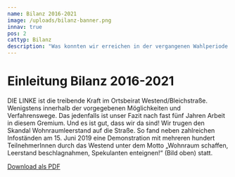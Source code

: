 ```yaml
---
name: Bilanz 2016-2021
image: /uploads/bilanz-banner.png
innav: true
pos: 2
cattyp: Bilanz
description: "Was konnten wir erreichen in der vergangenen Wahlperiode 2016-2021."
---
```

# Einleitung Bilanz 2016-2021

DIE LINKE ist die treibende Kraft im Ortsbeirat Westend/Bleichstraße. Wenigstens innerhalb der
vorgegebenen Möglichkeiten und Verfahrenswege. Das jedenfalls ist unser Fazit nach fast fünf Jahren
Arbeit in diesem Gremium. Und es ist gut, dass wir da sind! Wir trugen den Skandal Wohnraumleerstand
auf die Straße. So fand neben zahlreichen Infoständen am 15. Juni 2019 eine Demonstration mit
mehreren hundert TeilnehmerInnen durch das Westend unter dem Motto „Wohnraum schaffen,
Leerstand beschlagnahmen, Spekulanten enteignen!“ (Bild oben) statt.

[Download als PDF](/pdf/bilanz_old.pdf)